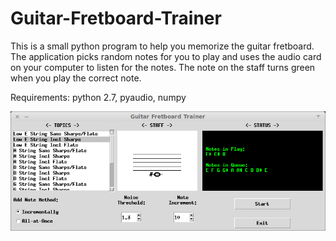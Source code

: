# Guitar-Fretboard-Trainer
This is a small python program to help you memorize the guitar fretboard.  The application picks random notes for you to play and uses the audio card on your computer to listen for the notes.  The note on the staff turns green when you play the correct note.

Requirements: python 2.7, pyaudio, numpy

![screenshot](Screenshot.png)
